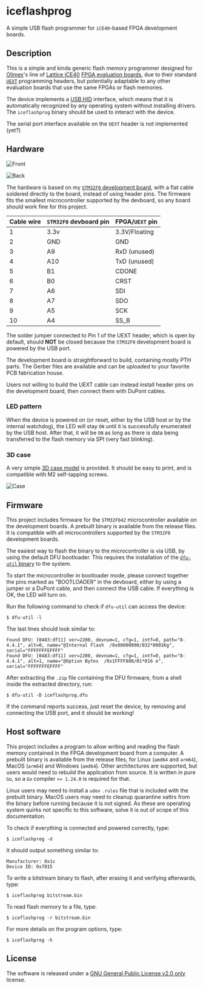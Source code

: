 # iceflashprog
A simple USB flash programmer for `iCE40`-based FPGA development boards.


## Description

This is a simple and kinda generic flash memory programmer designed for [Olimex](https://www.olimex.com/)'s line of [Lattice iCE40](https://www.latticesemi.com/Products/FPGAandCPLD/iCE40) [FPGA evaluation boards](https://www.olimex.com/Products/FPGA/iCE40/), due to their standard [`UEXT`](https://www.olimex.com/Products/Modules/) programming headers, but potentially adaptable to any other evaluation boards that use the same FPGAs or flash memories.

The device implements a [USB HID](https://en.wikipedia.org/wiki/USB_human_interface_device_class) interface, which means that it is automatically recognized by any operating system without installing drivers. The `iceflashprog` binary should be used to interact with the device.

The serial port interface available on the `UEXT` header is not implemented (yet?)


## Hardware

![Front](./share/images/iceflashprog-front.jpg)

![Back](./share/images/iceflashprog-back.jpg)

The hardware is based on my [`STM32F0` development board](https://rafaelmartins.com/p/stm32-usbd-devboards/#stm32f0-variant), with a flat cable soldered directly to the board, instead of using header pins. The firmware fits the smallest microcontroller supported by the devboard, so any board should work fine for this project.

| Cable wire | `STM32F0` devboard pin | FPGA/`UEXT` pin |
| ---------- | ---------------------- | --------------- |
| 1          | 3.3v                   | 3.3V/Floating   |
| 2          | GND                    | GND             |
| 3          | A9                     | RxD (unused)    |
| 4          | A10                    | TxD (unused)    |
| 5          | B1                     | CDONE           |
| 6          | B0                     | CRST            |
| 7          | A6                     | SDI             |
| 8          | A7                     | SDO             |
| 9          | A5                     | SCK             |
| 10         | A4                     | SS_B            |

The solder jumper connected to Pin 1 of the UEXT header, which is open by default, should **NOT** be closed because the `STM32F0` development board is powered by the USB port.

The development board is straightforward to build, containing mostly PTH parts. The Gerber files are available and can be uploaded to your favorite PCB fabrication house.

Users not willing to build the UEXT cable can instead install header pins on the development board, then connect them with DuPont cables.


### LED pattern

When the device is powered on (or reset, either by the USB host or by the internal watchdog), the LED will stay `ON` until it is successfully enumerated by the USB host. After that, it will be `ON` as long as there is data being transferred to the flash memory via SPI (very fast blinking).


### 3D case

A very simple [3D case model](./3d-models/) is provided. It should be easy to print, and is compatible with M2 self-tapping screws.

![Case](./share/images/iceflashprog-case.jpg)


## Firmware

This project includes firmware for the `STM32F042` microcontroller available on the development boards. A prebuilt binary is available from the release files. It is compatible with all microcontrollers supported by the `STM32F0` development boards.

The easiest way to flash the binary to the microcontroller is via USB, by using the default DFU bootloader. This requires the installation of the [`dfu-util` binary](https://dfu-util.sourceforge.net/) to the system.

To start the microcontroller in bootloader mode, please connect together the pins marked as "BOOTLOADER" in the devboard, either by using a jumper or a DuPont cable, and then connect the USB cable. If everything is OK, the LED will turn on.

Run the following command to check if `dfu-util` can access the device:
```shell
$ dfu-util -l
```

The last lines should look similar to:
```
Found DFU: [0483:df11] ver=2200, devnum=1, cfg=1, intf=0, path="8-4.4.1", alt=0, name="@Internal Flash  /0x08000000/032*0001Kg", serial="FFFFFFFEFFFF"
Found DFU: [0483:df11] ver=2200, devnum=1, cfg=1, intf=0, path="8-4.4.1", alt=1, name="@Option Bytes  /0x1FFFF800/01*016 e", serial="FFFFFFFEFFFF"
```

After extracting the `.zip` file containing the DFU firmware, from a shell inside the extracted directory, run:

```shell
$ dfu-util -D iceflashprog.dfu
```

If the command reports success, just reset the device, by removing and connecting the USB port, and it should be working!


## Host software

This project includes a program to allow writing and reading the flash memory contained in the FPGA development board from a computer. A prebuilt binary is available from the release files, for Linux (`amd64` and `arm64`), MacOS (`arm64`) and Windows (`amd64`). Other architectures are supported, but users would need to rebuild the application from source. It is written in pure `Go`, so a `Go` compiler `>= 1.24.0` is required for that.

Linux users may need to install a `udev` `.rules` file that is included with the prebuilt binary. MacOS users may need to cleanup quarantine xattrs from the binary before running because it is not signed. As these are operating system quirks not specific to this software, solve it is out of scope of this documentation.

To check if everything is connected and powered correctly, type:
```shell
$ iceflashprog -d
```

It should output something similar to:
```
Manufacturer: 0x1c
Device ID: 0x7015
```

To write a bitstream binary to flash, after erasing it and verifying afterwards, type:
```shell
$ iceflashprog bitstream.bin
```

To read flash memory to a file, type:
```shell
$ iceflashprog -r bitstream.bin
```

For more details on the program options, type:
```shell
$ iceflashprog -h
```


## License

The software is released under a [GNU General Public License v2.0 only](./LICENSE) license.
